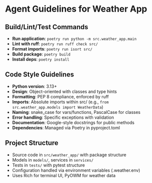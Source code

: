# Agent Guidelines for Weather App

## Build/Lint/Test Commands
- **Run application**: `poetry run python -m src.weather_app.main`
- **Lint with ruff**: `poetry run ruff check src/`
- **Format imports**: `poetry run isort src/`
- **Build package**: `poetry build`
- **Install deps**: `poetry install`

## Code Style Guidelines
- **Python version**: 3.13+
- **Design**: Object-oriented with classes and type hints
- **Formatting**: PEP 8 compliance, enforced by ruff
- **Imports**: Absolute imports within src/ (e.g., `from src.weather_app.models import WeatherData`)
- **Naming**: snake_case for vars/functions, PascalCase for classes
- **Error handling**: Specific exceptions with validation
- **Documentation**: Google-style docstrings for public methods
- **Dependencies**: Managed via Poetry in pyproject.toml

## Project Structure
- Source code in `src/weather_app/` with package structure
- Models in `models/`, services in `services/`
- Tests in `tests/` with pytest structure
- Configuration handled via environment variables (.weather.env)
- Uses Rich for terminal UI, PyOWM for weather data
